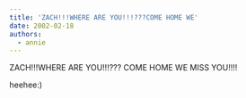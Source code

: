 ```yaml
---
title: 'ZACH!!!WHERE ARE YOU!!!???COME HOME WE'
date: 2002-02-18
authors:
  - annie
---
```


ZACH!!!WHERE ARE YOU!!!???
COME HOME WE MISS YOU!!!!

heehee:)
